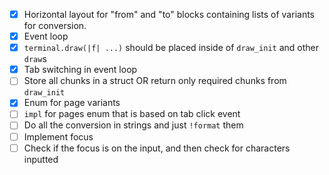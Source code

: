 - [x] Horizontal layout for "from" and "to" blocks containing lists of variants for conversion.
- [x] Event loop
- [x] `terminal.draw(|f| ...)` should be placed inside of `draw_init` and other `draw`s
- [x] Tab switching in event loop
- [ ] Store all chunks in a struct OR return only required chunks from `draw_init`
- [x] Enum for page variants
- [ ] `impl` for pages enum that is based on tab click event
- [ ] Do all the conversion in strings and just `!format` them
- [ ] Implement focus
- [ ] Check if the focus is on the input, and then check for characters inputted
